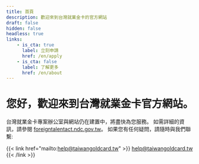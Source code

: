 ```yaml
---
title: 首頁
description: 歡迎來到台灣就業金卡的官方網站
draft: false
hidden: false
headless: true
links:
    - is_cta: true
      label: 立刻申請
      href: /en/apply
    - is_cta: false
      label: 了解更多
      href: /en/about
---
```


# 您好，歡迎來到台灣就業金卡官方網站。

台灣就業金卡專案辦公室與網站仍在建置中，將盡快為您服務。
如需詳細的資訊，請參閱 [foreigntalentact.ndc.gov.tw](https://foreigntalentact.ndc.gov.tw/)。
如果您有任何疑問，請隨時與我們聯繫:

{{< link href="mailto:help@taiwangoldcard.tw" >}}
help@taiwangoldcard.tw
{{< /link >}}
